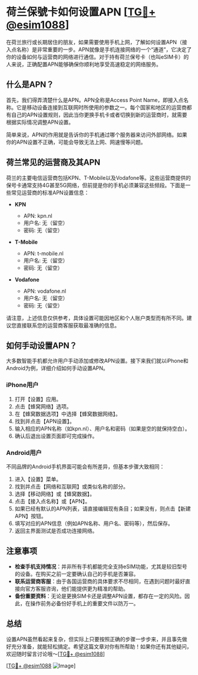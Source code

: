 # 荷兰保號卡如何设置APN [[TG💪+ @esim1088](https://t.me/s/esim1088)]

在荷兰旅行或长期居住的朋友，如果需要使用手机上网，了解如何设置APN（接入点名称）是非常重要的一步。APN就像是手机连接网络的一个“通道”，它决定了你的设备如何与运营商的网络进行通信。对于持有荷兰保号卡（也叫eSIM卡）的人来说，正确配置APN能够确保你顺利地享受高速稳定的网络服务。

## 什么是APN？

首先，我们得弄清楚什么是APN。APN全称是Access Point Name，即接入点名称。它是移动设备连接到互联网时所使用的参数之一。每个国家和地区的运营商都有自己的APN设置规则，因此当你更换手机卡或者切换到新的运营商时，就需要根据实际情况调整APN设置。

简单来说，APN的作用就是告诉你的手机通过哪个服务器来访问外部网络。如果你的APN设置不正确，可能会导致无法上网、网速慢等问题。

## 荷兰常见的运营商及其APN

荷兰的主要电信运营商包括KPN、T-Mobile以及Vodafone等。这些运营商提供的保号卡通常支持4G甚至5G网络，但前提是你的手机必须兼容这些频段。下面是一些常见运营商的标准APN设置信息：

- **KPN**  
  - APN: kpn.nl  
  - 用户名: 无（留空）  
  - 密码: 无（留空）  

- **T-Mobile**  
  - APN: t-mobile.nl  
  - 用户名: 无（留空）  
  - 密码: 无（留空）  

- **Vodafone**  
  - APN: vodafone.nl  
  - 用户名: 无（留空）  
  - 密码: 无（留空）  

请注意，上述信息仅供参考，具体设置可能因地区和个人账户类型而有所不同。建议您直接联系您的运营商客服获取最准确的信息。

## 如何手动设置APN？

大多数智能手机都允许用户手动添加或修改APN设置。接下来我们就以iPhone和Android为例，详细介绍如何手动设置APN。

### iPhone用户

1. 打开【设置】应用。
2. 点击【蜂窝网络】选项。
3. 在【蜂窝数据选项】中选择【蜂窝数据网络】。
4. 找到并点击【APN设置】。
5. 输入相应的APN名称（如kpn.nl）、用户名和密码（如果是空的就保持空白）。
6. 确认后退出设置页面即可完成操作。

### Android用户

不同品牌的Android手机界面可能会有所差异，但基本步骤大致相同：

1. 进入【设置】菜单。
2. 找到并点击【网络和互联网】或类似名称的部分。
3. 选择【移动网络】或【蜂窝数据】。
4. 点击【接入点名称】或【APN】。
5. 如果已经有默认的APN列表，请直接编辑现有条目；如果没有，则点击【新建APN】按钮。
6. 填写对应的APN信息（例如APN名称、用户名、密码等），然后保存。
7. 返回主界面测试是否成功连接网络。

## 注意事项

- **检查手机支持情况**：并非所有手机都能完全支持eSIM功能，尤其是较旧型号的设备。在购买之前一定要确认自己的手机是否兼容。
- **联系运营商客服**：由于各国运营商的具体要求不尽相同，在遇到问题时最好直接向官方客服咨询，他们能提供更为精准的帮助。
- **备份重要资料**：无论是更换SIM卡还是调整APN设置，都存在一定的风险。因此，在操作前务必备份好手机上的重要文件以防万一。

## 总结

设置APN虽然看起来复杂，但实际上只要按照正确的步骤一步步来，并且事先做好充分准备，就能轻松搞定。希望这篇文章对你有所帮助！如果你还有其他疑问，欢迎随时留言讨论哦～[[TG💪+ @esim1088](https://t.me/s/esim1088)]

[[TG💪+ @esim1088](https://t.me/s/esim1088) ![Image](https://i.postimg.cc/4NQfJmqS/Snipaste-2025-05-13-00-14-12.png)]